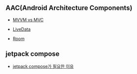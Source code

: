 ## AAC(Android Architecture Components)

- [MVVM vs MVC](https://velog.io/@haero_kim/Android-%EA%B9%94%EC%8C%88%ED%95%98%EA%B2%8C-MVVM-%ED%8C%A8%ED%84%B4%EA%B3%BC-AAC-%EC%95%8C%EC%95%84%EB%B3%B4%EA%B8%B0#-mvc-vs-mvvm)

- [LiveData](https://velog.io/@haero_kim/Android-LiveData-%EC%95%8C%EA%B3%A0-%EC%82%AC%EC%9A%A9%ED%95%98%EA%B8%B0)

- [Room](https://velog.io/@ryalya/Android-DB-Room%EC%9D%B4%EB%9E%80)

## jetpack compose

- [jetpack compose가 필요한 이유](https://wooooooak.github.io/jetpack%20compose/2021/05/18/%EC%BB%B4%ED%8F%AC%EC%A6%88%EA%B0%80%ED%95%84%EC%9A%94%ED%95%9C%EC%9D%B4%EC%9C%A0/)